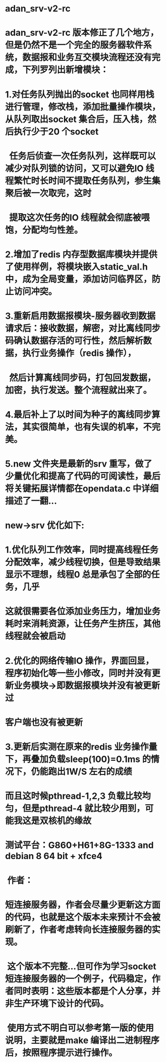 # adan_srv-v2-rc
# adan_srv-v2-rc 版本修正了几个地方，但是仍然不是一个完全的服务器软件系统，数据报和业务互交模块流程还没有完成，下列罗列出新增模块：
# 1.对任务队列抛出的socket 也同样用栈进行管理，修改栈，添加批量操作模块，从队列取出socket 集合后，压入栈，然后执行少于20 个socket 
#   任务后侦查一次任务队列，这样既可以减少对队列锁的访问，又可以避免IO 线程繁忙时长时间不提取任务队列，参生集聚后被一次取完，这时
#   提取这次任务的IO 线程就会彻底被喂饱，分配均匀性差。
#
# 2.增加了redis 内存型数据库模块并提供了使用样例，将模块嵌入static_val.h 中，成为全局变量，添加访问临界区，防止访问冲突。
#
# 3.重新启用数据报模块-服务器收到数据请求后：接收数据，解密，对比离线同步码确认数据存活的可行性，然后解析数据，执行业务操作（redis 操作），
#   然后计算离线同步码，打包回发数据，加密，执行发送。整个流程就出来了。
# 
# 4.最后补上了以时间为种子的离线同步算法，其实很简单，也有失误的机率，不完美。
#
# 5.new 文件夹是最新的srv 重写，做了少量优化和提高了代码的可阅读性，最后将关键拓展详情都在opendata.c 中详细描述了一翻...
#   new->srv 优化如下:
#                    1.优化队列工作效率，同时提高线程任务分配效率，减少线程切换，但是导致结果显示不理想，线程0 总是承包了全部的任务，几乎
#                      这就很需要各位添加业务压力，增加业务耗时来消耗资源，让任务产生挤压，其他线程就会被启动
#                    2.优化的网络传输IO 操作，界面回显，程序初始化等一些小修改，同时并没有更新业务模块->即数据报模块并没有被更新过
#                      客户端也没有被更新
#                    3.更新后实测在原来的redis 业务操作量下，再叠加负载sleep(100)=0.1ms 的情况下，仍能跑出1W/S 左右的成绩
#                      而且这时候pthread-1,2,3 负载比较均匀，但是pthread-4 就比较少用到，可能我这是双核机的缘故
#                      测试平台：G860+H61+8G-1333 and debian 8 64 bit + xfce4
#
#  作者：
#  短连接服务器，作者会尽量少更新这方面的代码，也就是这个版本未来预计不会被刷新了，作者考虑转向长连接服务器的实现。
#  这个版本不完整...但可作为学习socket短连接服务器的一个例子，代码稳定，作者同时表明：这些版本都是个人分享，并非生产环境下设计的代码。
#  使用方式不明白可以参考第一版的使用说明，主要就是make 编译出二进制程序后，按照程序提示进行操作。
